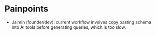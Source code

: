 # Painpoints

- Jaimin (founder/dev): current workflow involves copy pasting schema into AI tools before generating queries, which is too slow.
